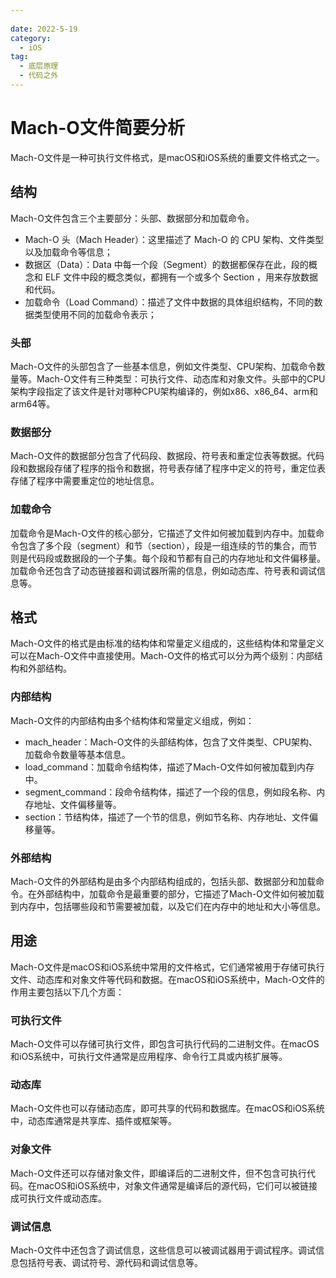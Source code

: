 ```yaml
---
 
date: 2022-5-19
category:
  - iOS
tag:
  - 底层原理
  - 代码之外
---
```


# Mach-O文件简要分析
Mach-O文件是一种可执行文件格式，是macOS和iOS系统的重要文件格式之一。

## 结构

Mach-O文件包含三个主要部分：头部、数据部分和加载命令。

- Mach-O 头（Mach Header）：这里描述了 Mach-O 的 CPU 架构、文件类型以及加载命令等信息；
- 数据区（Data）：Data 中每一个段（Segment）的数据都保存在此，段的概念和 ELF 文件中段的概念类似，都拥有一个或多个 Section ，用来存放数据和代码。
- 加载命令（Load Command）：描述了文件中数据的具体组织结构，不同的数据类型使用不同的加载命令表示；

### 头部
Mach-O文件的头部包含了一些基本信息，例如文件类型、CPU架构、加载命令数量等。Mach-O文件有三种类型：可执行文件、动态库和对象文件。头部中的CPU架构字段指定了该文件是针对哪种CPU架构编译的，例如x86、x86_64、arm和arm64等。

### 数据部分
Mach-O文件的数据部分包含了代码段、数据段、符号表和重定位表等数据。代码段和数据段存储了程序的指令和数据，符号表存储了程序中定义的符号，重定位表存储了程序中需要重定位的地址信息。

### 加载命令
加载命令是Mach-O文件的核心部分，它描述了文件如何被加载到内存中。加载命令包含了多个段（segment）和节（section），段是一组连续的节的集合，而节则是代码段或数据段的一个子集。每个段和节都有自己的内存地址和文件偏移量。加载命令还包含了动态链接器和调试器所需的信息，例如动态库、符号表和调试信息等。

## 格式

Mach-O文件的格式是由标准的结构体和常量定义组成的，这些结构体和常量定义可以在Mach-O文件中直接使用。Mach-O文件的格式可以分为两个级别：内部结构和外部结构。

### 内部结构
Mach-O文件的内部结构由多个结构体和常量定义组成，例如：

- mach_header：Mach-O文件的头部结构体，包含了文件类型、CPU架构、加载命令数量等基本信息。
- load_command：加载命令结构体，描述了Mach-O文件如何被加载到内存中。
- segment_command：段命令结构体，描述了一个段的信息，例如段名称、内存地址、文件偏移量等。
- section：节结构体，描述了一个节的信息，例如节名称、内存地址、文件偏移量等。

### 外部结构
Mach-O文件的外部结构是由多个内部结构组成的，包括头部、数据部分和加载命令。在外部结构中，加载命令是最重要的部分，它描述了Mach-O文件如何被加载到内存中，包括哪些段和节需要被加载，以及它们在内存中的地址和大小等信息。

## 用途

Mach-O文件是macOS和iOS系统中常用的文件格式，它们通常被用于存储可执行文件、动态库和对象文件等代码和数据。在macOS和iOS系统中，Mach-O文件的作用主要包括以下几个方面：

### 可执行文件
Mach-O文件可以存储可执行文件，即包含可执行代码的二进制文件。在macOS和iOS系统中，可执行文件通常是应用程序、命令行工具或内核扩展等。

### 动态库
Mach-O文件也可以存储动态库，即可共享的代码和数据库。在macOS和iOS系统中，动态库通常是共享库、插件或框架等。

### 对象文件
Mach-O文件还可以存储对象文件，即编译后的二进制文件，但不包含可执行代码。在macOS和iOS系统中，对象文件通常是编译后的源代码，它们可以被链接成可执行文件或动态库。

### 调试信息
Mach-O文件中还包含了调试信息，这些信息可以被调试器用于调试程序。调试信息包括符号表、调试符号、源代码和调试信息等。
